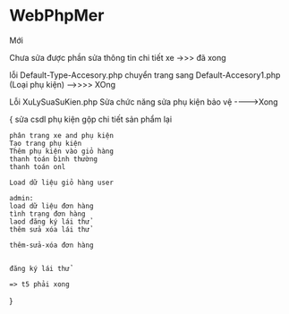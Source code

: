 # WebPhpMer
Mới


Chưa sửa được phần sửa thông tin chi tiết xe ->>> đã xong

lỗi Default-Type-Accesory.php chuyển trang sang Default-Accesory1.php (Loại phụ kiện) -->>>> XOng

Lỗi XuLySuaSuKien.php Sửa chức năng sửa phụ kiện bảo vệ ---->Xong


{
    sửa csdl phụ kiện gộp chi tiết sản phẩm lại

    phân trang xe and phụ kiện
    Tạo trang phụ kiện 
    Thêm phụ kiện vào giỏ hàng
    thanh toán bình thường
    thanh toán onl

    Load dữ liệu giỏ hàng user

    admin:
    load dữ liệu đơn hàng
    tình trạng đơn hàng
    laod đăng ký lái thử
    thêm sửa xóa lái thử

    thêm-sửa-xóa đơn hàng
    

    đăng ký lái thử

    => t5 phải xong



}